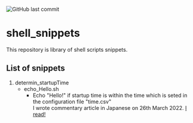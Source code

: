 ![GitHub last commit](https://img.shields.io/github/last-commit/LittleBear-6w6/shell_snippets)

# shell_snippets
This repository is library of shell scripts snippets.

## List of snippets
1. determin_startupTime
	- echo_Hello.sh
		- Echo "Hello!" if startup time is within the time which is seted in the configuration file "time.csv"  
		I wrote commentary article in Japanese on 26th March 2022. [I read!](https://qiita.com/LittleBear-6w6/items/a6f0f3d88ef5dd9185a0)

